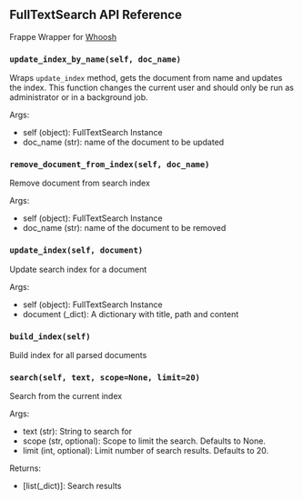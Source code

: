 ## FullTextSearch API Reference

Frappe Wrapper for [Whoosh](https://pypi.org/project/Whoosh/)

### `update_index_by_name(self, doc_name)`

Wraps `update_index` method, gets the document from name and updates the index. This function changes the current user and should only be run as administrator or in a background job.

Args:

- self (object): FullTextSearch Instance
- doc_name (str): name of the document to be updated

### `remove_document_from_index(self, doc_name)`
Remove document from search index

Args:

- self (object): FullTextSearch Instance
- doc_name (str): name of the document to be removed

### `update_index(self, document)`
Update search index for a document

Args:

- self (object): FullTextSearch Instance
- document (_dict): A dictionary with title, path and content


### `build_index(self)`
Build index for all parsed documents

### `search(self, text, scope=None, limit=20)`
Search from the current index

Args:

- text (str): String to search for
- scope (str, optional): Scope to limit the search. Defaults to None.
- limit (int, optional): Limit number of search results. Defaults to 20.

Returns:

- [list(_dict)]: Search results
